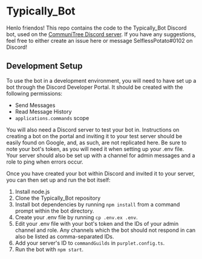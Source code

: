 # Typically_Bot

Henlo friendos! This repo contains the code to the Typically_Bot Discord bot,
used on the [CommuniTree Discord server][1]. If you have any suggestions,
feel free to either create an issue here or message SelflessPotato#0102 on Discord!

## Development Setup

To use the bot in a development environment, you will need to have set up a bot
through the Discord Developer Portal. It should be created with the following permissions:

- Send Messages
- Read Message History
- `applications.commands` scope

You will also need a Discord server to test your bot in. Instructions on creating
a bot on the portal and inviting it to your test server should be easily found
on Google, and, as such, are not replicated here. Be sure to note your bot's token, as
you will need it when setting up your .env file. Your server should also be set up
with a channel for admin messages and a role to ping when errors occur.

Once you have created your bot within Discord and invited it to your server, you can
then set up and run the bot itself:

1. Install node.js
2. Clone the Typically_Bot repository
3. Install bot dependencies by running `npm install` from a command prompt
   within the bot directory.
4. Create your .env file by running `cp .env.ex .env`.
5. Edit your .env file with your bot's token and the IDs of your admin channel and role. Any channels which the bot
should not respond in can also be listed as comma-separated IDs.
6. Add your server's ID to `commandGuilds` in `purplet.config.ts`.
7. Run the bot with `npm start`.

[1]: https://discord.gg/cxBrH93Jtb
